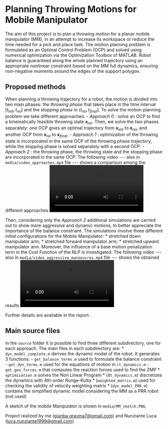 # Planning Throwing Motions for Mobile Manipulator
The aim of this project is to plan a throwing motion for a planar mobile manipulator (MM), in an attempt to increase its workspace or reduce the time needed for a pick and place task. The motion planning problem is formulated as an Optimal Control Problem (OCP) and solved using numerical optimization via the Optimization Toolbox of MATLAB.
Robot balance is guaranteed along the whole planned trajectory using an appropriate nonlinear constraint based on the MM full dynamics, ensuring non-negative moments around the edges of the support polygon.
## Proposed methods
When planning a throwing trajectory for a robot, the motion is divided into two main phases: the _throwing phase_ that takes place in the time interval $[t_{init},t_{rel}]$ and the _stopping phase_ in $(t_{rel},t_{final}]$. To solve the motion planning problem we take different approaches:
    - _Approach 0_ : solve an OCP to find a kinematically feasible throwing state $\textbf{x}_{rel}$. Then, we solve the two phases separately: one OCP gives an optimal trajectory from $\textbf{x}_{init}$ to $\textbf{x}_{rel}$, and another OCP from $\textbf{x}_{rel}$ to $\textbf{x}_{final}$.
    - _Approach 1_ : optimization of the throwing state is incorporated in the same OCP of the throwing phase trajectory, while the stopping phase is solved separately with a second OCP.
    - _Approach 2_ : the throwing phase, the throwing state and the stopping phase are incorporated in the same OCP.
The following video --- also in `media/video_approaches.mp4` file --- shows a comparison among the different approaches
![Approaches](media/video_approaches.mp4)

Then, considering only the _Approach 2_ additional simulations are carried out to show more aggressive and dynamic motions, to better appreciate the importance of the balance constraint. The simulations involve three different initial configurations for the Mobile Manipulator:
    * stretched down manipulator arm;
    * stretched forward manipulator arm;
    * stretched upward manipulator arm.
Moreover, the influence of a base motion penalization term in the Cost Function of the NLP is investigated.
The following video --- also in `media/video_aggressive_manoeuvres.mp4` file --- shows the obtained results
![Aggressive manoeuvres](media/video_aggressive_manoeuvres.mp4)

Further details are available in the report.

## Main source files
In the `source` folder it is possible to find three different subdirectory, one for each approach. The main files in each subdirectory are:
    * `dyn_model_complete.m` derives the dynamic model of the robot. It generates 3 functions:
        - `get_balance_terms.m` used to formulate the balance constraint
        - `get_dyn_terms.m` used for the equations of motion in `ct_dynamics.m`
        - `get_gen_forces.m` that computes the reaction forces used to find the ZMP
    * `optimization.m` solves the Non Linear Program
    * (`dt_dynamics.m`) discretizes the dynamics with 4th-order Runge-Kutta
    * (`weighted_matrix.m`) used for checking the validity of velocity weighting matrix
	* (`dyn_model_PRR.m`) contains the simplified dynamic model considering the MM as a PRR robot (not used)

A sketch of the mobile Manipulator is shown in `media/MM_sketch.PNG`.

Project realized by me (gianba.gravina7@gmail.com) and Nunziante Luca (luca.nunziante1999@gmail.com)
